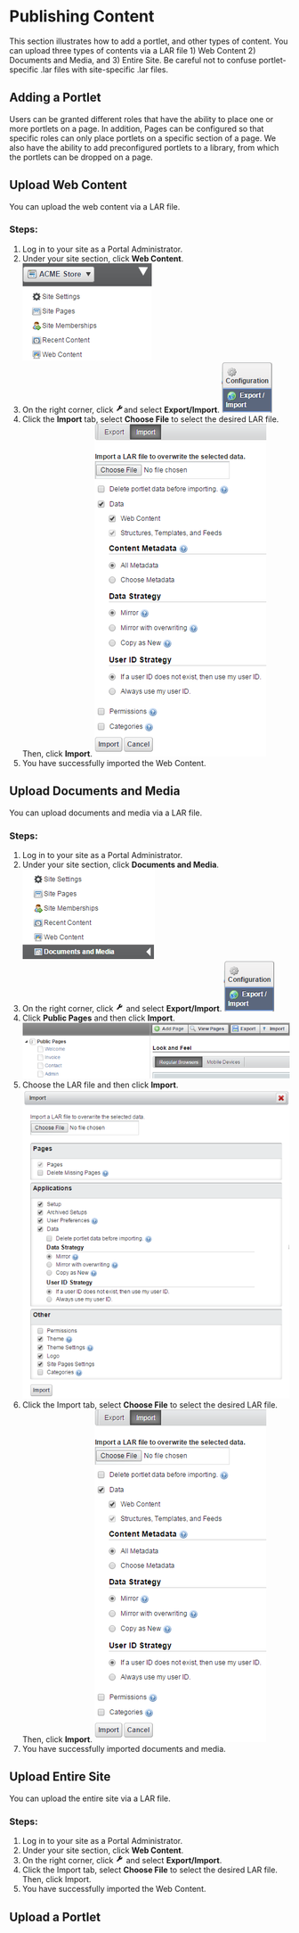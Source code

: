 # Publishing Content
This section illustrates how to add a portlet, and other types of content. You can upload three types of contents via a LAR file 1) Web Content 2) Documents and Media, and 3) Entire Site. Be careful not to confuse portlet-specific .lar files with site-specific .lar files.

## Adding a Portlet
Users can be granted different roles that have the ability to place one or more portlets on a page.  In addition, Pages can be configured so that specific roles can only place portlets on a specific section of a page.  We also have the ability to add preconfigured portlets to a library, from which the portlets can be dropped on a page.

## Upload Web Content
You can upload the web content via a LAR file.
### Steps:
1. Log in to your site as a Portal Administrator.
2. Under your site section, click **Web Content**.
![](uwc-1.png)
3. On the right corner, click ![](uwc-click.png)and select **Export/Import**.
![](uwc-2.png)
4. Click the **Import** tab, select **Choose File** to select the desired LAR file. Then, click    **Import**.
![](uwc-3.png)
5. You have successfully imported the Web Content.

## Upload Documents and Media
You can upload documents and media via a LAR file.
### Steps:
1. Log in to your site as a Portal Administrator.
2. Under your site section, click **Documents and Media**.
![](udm-1.png)
3. On the right corner, click ![](uwc-click.png) and select **Export/Import**.
![](udm-2.png)
4. Click **Public Pages** and then click **Import**.
![](udm-3.png)
5. Choose the LAR file and then click **Import**.
![](udm-4.png)
6. Click the Import tab, select **Choose File** to select the desired LAR file. Then, click **Import**.
![](udm-5.png)
7. You have successfully imported documents and media.

## Upload Entire Site
You can upload the entire site via a LAR file.
### Steps:
1.	Log in to your site as a Portal Administrator.
2.	Under your site section, click **Web Content**.
3.	On the right corner, click ![](uwc-click.png) and select **Export/Import**.
4.	Click the Import tab, select **Choose File** to select the desired LAR file. Then, click Import.
5.	You have successfully imported the Web Content.

## Upload a Portlet
